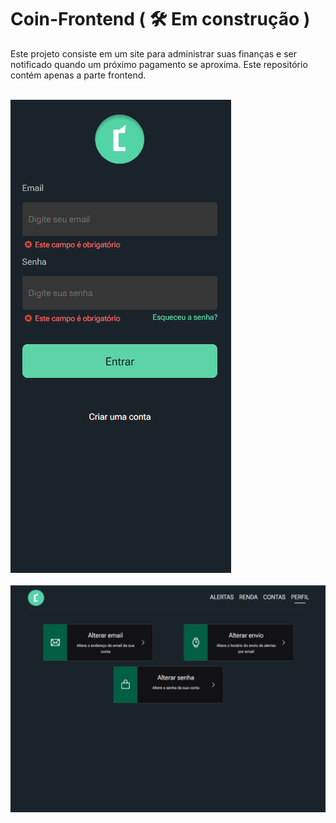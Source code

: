 <h1>Coin-Frontend ( 🛠️ Em construção )</h1>
<p>
    Este projeto consiste em um site para administrar suas finanças e ser notificado quando
    um próximo pagamento se aproxima. Este repositório contém apenas a parte frontend.
</p>
<br>

<img src="./readme/coin.gif" />
<br>
<br>
<img src="./readme/coin-pc.gif" />